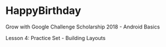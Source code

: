 # HappyBirthday 

Grow with Google Challenge Scholarship 2018 - Android Basics 

Lesson 4: Practice Set - Building Layouts

